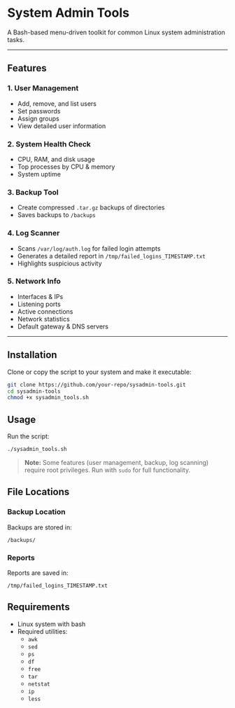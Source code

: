 # System Admin Tools 

A Bash-based menu-driven toolkit for common Linux system administration tasks.

---

## Features

### 1. User Management
- Add, remove, and list users
- Set passwords
- Assign groups
- View detailed user information

### 2. System Health Check
- CPU, RAM, and disk usage
- Top processes by CPU & memory
- System uptime

### 3. Backup Tool
- Create compressed `.tar.gz` backups of directories
- Saves backups to `/backups`

### 4. Log Scanner
- Scans `/var/log/auth.log` for failed login attempts
- Generates a detailed report in `/tmp/failed_logins_TIMESTAMP.txt`
- Highlights suspicious activity

### 5. Network Info
- Interfaces & IPs
- Listening ports
- Active connections
- Network statistics
- Default gateway & DNS servers

---

## Installation

Clone or copy the script to your system and make it executable:

```bash
git clone https://github.com/your-repo/sysadmin-tools.git
cd sysadmin-tools
chmod +x sysadmin_tools.sh
```

## Usage

Run the script:

```bash
./sysadmin_tools.sh
```

> **Note:** Some features (user management, backup, log scanning) require root privileges.
> Run with `sudo` for full functionality.

## File Locations

### Backup Location
Backups are stored in:
```
/backups/
```

### Reports
Reports are saved in:
```
/tmp/failed_logins_TIMESTAMP.txt
```

## Requirements

- Linux system with bash
- Required utilities:
  - `awk`
  - `sed`
  - `ps`
  - `df`
  - `free`
  - `tar`
  - `netstat`
  - `ip`
  - `less`

